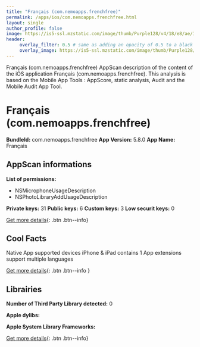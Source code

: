 ```yaml
---
title: "Français (com.nemoapps.frenchfree)"
permalink: /apps/ios/com.nemoapps.frenchfree.html
layout: single
author_profile: false
image: https://is5-ssl.mzstatic.com/image/thumb/Purple128/v4/18/e8/ae/18e8ae0a-acd8-ced7-50b7-68aab5e64627/AppIcon-0-1x_U007emarketing-0-0-85-220-0-7.png/512x512bb.jpg
header: 
     overlay_filter: 0.5 # same as adding an opacity of 0.5 to a black background
     overlay_image: https://is5-ssl.mzstatic.com/image/thumb/Purple128/v4/18/e8/ae/18e8ae0a-acd8-ced7-50b7-68aab5e64627/AppIcon-0-1x_U007emarketing-0-0-85-220-0-7.png/512x512bb.jpg
---
```

Français (com.nemoapps.frenchfree) AppScan description of the content of the iOS application Français (com.nemoapps.frenchfree). This analysis is based on the Mobile App Tools : AppScore, static analysis, Audit and the Mobile Audit App Tool.

# Français (com.nemoapps.frenchfree)

**BundleId:** com.nemoapps.frenchfree
**App Version:** 5.8.0
**App Name:** Français


## AppScan informations 

**List of permissions:** 
- NSMicrophoneUsageDescription
- NSPhotoLibraryAddUsageDescription
  
  
**Private keys:** 31
**Public keys:** 6
**Custom keys:** 3
**Low securit keys:** 0
  
[Get more details](/pricing.html){: .btn .btn--info}

## Cool Facts

Native App
supported devices iPhone & iPad
contains 1 App extensions
support multiple languages
  
[Get more details](/pricing.html){: .btn .btn--info }

## Librairies 
**Number of Third Party Library detected:** 0


**Apple dylibs:**


**Apple System Library Frameworks:**


  
[Get more details](/pricing.html){: .btn .btn--info}

